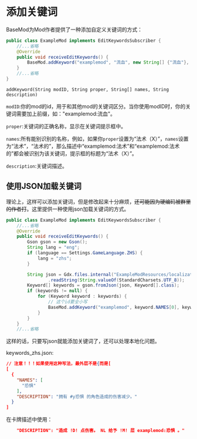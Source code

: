 # 添加关键词

BaseMod为Mod作者提供了一种添加自定义关键词的方式：
```java
public class ExampleMod implements EditKeywordsSubscriber {
    //...省略
    @Override
    public void receiveEditKeywords() {
        BaseMod.addKeyword("examplemod", "流血", new String[] {"流血"}, "拥有 #y流血 的角色在受到伤害时失去等量生命。");
    }
    //...省略
}
```

`addKeyword(String modID, String proper, String[] names, String description)`

`modID`:你的mod的id，用于和其他mod的关键词区分。当你使用modID时，你的关键词需要加上前缀，如："examplemod:流血"。

`proper`:关键词的正确名称，显示在关键词提示框中。

`names`:所有能别识别的名称，例如，如果你`proper`设置为“法术（X）”，`names`设置为“法术”，“法术的”，那么描述中“examplemod:法术”和“examplemod:法术的”都会被识别为该关键词，提示框的标题为“法术（X）”。

`description`:关键词描述。

## 使用JSON加载关键词

理论上，这样可以添加关键词，但是修改起来十分麻烦，~~还可能因为硬编码被群里的作者打~~。这里提供一种使用json加载关键词的方式。

```java
public class ExampleMod implements EditKeywordsSubscriber {
    //...省略
    @Override
    public void receiveEditKeywords() {
        Gson gson = new Gson();
        String lang = "eng";
        if (language == Settings.GameLanguage.ZHS) {
            lang = "zhs";
        }

        String json = Gdx.files.internal("ExampleModResources/localization/Keywords_" + lang + ".json")
                .readString(String.valueOf(StandardCharsets.UTF_8));
        Keyword[] keywords = gson.fromJson(json, Keyword[].class);
        if (keywords != null) {
            for (Keyword keyword : keywords) {
                // 这个id要全小写
                BaseMod.addKeyword("examplemod", keyword.NAMES[0], keyword.NAMES, keyword.DESCRIPTION);
            }
        }
    }
    //...省略
```

这样的话，只要写json就能添加关键词了，还可以处理本地化问题。

keywords_zhs.json:
```json
// 注意！！！如果使用这种写法，最外层不是{而是[
[
  {
    "NAMES": [
      "恐惧"
    ],
    "DESCRIPTION": "拥有 #y恐惧 的角色造成的伤害减少。"
  }
]
```

在卡牌描述中使用：
```json
    "DESCRIPTION": "造成 !D! 点伤害。 NL 给予 !M! 层 examplemod:恐惧 。"
```
